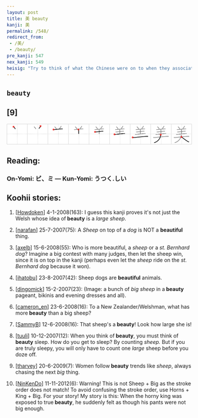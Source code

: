 ```yaml
---
layout: post
title: 美 beauty
kanji: 美
permalink: /548/
redirect_from:
 - /美/
 - /beauty/
pre_kanji: 547
nex_kanji: 549
heisig: "Try to think of what the Chinese were on to when they associated the idea of <b>beauty</b> with a <i>large sheep</i>."
---
```


## `beauty`

## [9]

<div class="stroke"><img src="../images/E7BE8E.png" /></div>

## Reading:

### On-Yomi: ビ、ミ &mdash; Kun-Yomi: うつく.しい

## Koohii stories:

1) [<a href="http://kanji.koohii.com/profile/Howdoken">Howdoken</a>] 4-1-2008(163): I guess this kanji proves it&#039;s not just the Welsh whose idea of<strong> beauty</strong> is a <em>large</em> <em>sheep</em>. 

2) [<a href="http://kanji.koohii.com/profile/narafan">narafan</a>] 25-7-2007(75): A <em>Sheep</em> on top of a <em>dog</em> is NOT a <strong>beautiful</strong> thing. 

3) [<a href="http://kanji.koohii.com/profile/axelb">axelb</a>] 15-6-2008(55): Who is more beautiful, a <em>sheep</em> or a <em>st. Bernhard dog</em>? Imagine a big contest with many judges, then let the sheep win, since it is on top in the kanji (perhaps even let the <em>sheep</em> ride on the <em>st. Bernhard dog</em> because it won). 

4) [<a href="http://kanji.koohii.com/profile/ihatobu">ihatobu</a>] 23-8-2007(42): Sheep dogs are <strong>beautiful</strong> animals. 

5) [<a href="http://kanji.koohii.com/profile/dingomick">dingomick</a>] 15-2-2007(23): (Image: a bunch of <em>big sheep</em> in a<strong> beauty</strong> pageant, bikinis and evening dresses and all). 

6) [<a href="http://kanji.koohii.com/profile/cameron_en">cameron_en</a>] 23-6-2008(16): To a New Zealander/Welshman, what has more<strong> beauty</strong> than a big sheep? 

7) [<a href="http://kanji.koohii.com/profile/SammyB">SammyB</a>] 12-6-2008(16): That sheep&#039;s a<strong> beauty</strong>! Look how large she is! 

8) [<a href="http://kanji.koohii.com/profile/tuuli">tuuli</a>] 10-12-2007(12): When you think of<strong> beauty</strong>, you must think of<strong> beauty</strong> sleep. How do you get to sleep? By counting <em>sheep.</em> But if you are truly sleepy, you will only have to count one <em>large</em> sheep before you doze off. 

9) [<a href="http://kanji.koohii.com/profile/tharvey">tharvey</a>] 20-6-2009(7): Women follow<strong> beauty</strong> trends like <em>sheep</em>, always chasing the next <em>big</em> thing. 

10) [<a href="http://kanji.koohii.com/profile/NinKenDo">NinKenDo</a>] 11-11-2012(6): Warning! This is not Sheep + Big as the stroke order does not match! To avoid confusing the stroke order, use Horns + King + Big. For your story! My story is this: When the horny king was exposed to true<strong> beauty</strong>, he suddenly felt as though his pants were not big enough. 
